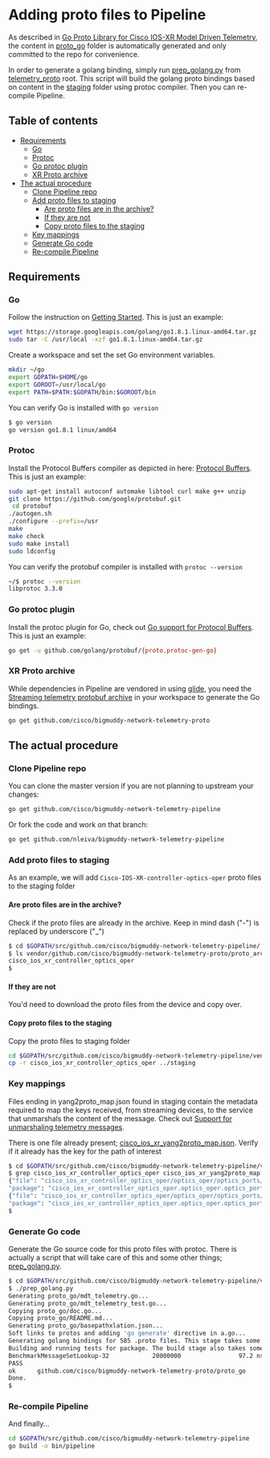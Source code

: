 # Adding proto files to Pipeline

As described in [Go Proto Library for Cisco IOS-XR Model Driven Telemetry](https://github.com/cisco/bigmuddy-network-telemetry-proto/tree/master/proto_go), the content in [proto_go](vendor/github.com/cisco/bigmuddy-network-telemetry-proto/proto_go/) folder is automatically generated and only committed to the repo for convenience.

In order to generate a golang binding, simply run [prep_golang.py](vendor/github.com/cisco/bigmuddy-network-telemetry-proto/prep_golang.py) from [telemetry_proto](vendor/github.com/cisco/bigmuddy-network-telemetry-proto/) root. This script will build the golang proto bindings based on content in the [staging](vendor/github.com/cisco/bigmuddy-network-telemetry-proto/proto_go/) folder using protoc compiler. Then you can re-compile Pipeline.

## Table of contents
  * [Requirements](#requirements)
    + [Go](#go)
    + [Protoc](#protoc)
    + [Go protoc plugin](#go-protoc-plugin)
    + [XR Proto archive](#xr-proto-archive)
  * [The actual procedure](#the-actual-procedure)
    + [Clone Pipeline repo](#clone-pipeline-repo)
    + [Add proto files to staging](#add-proto-files-to-staging)
      - [Are proto files are in the archive?](#are-proto-files-are-in-the-archive-)
      - [If they are not](#if-they-are-not)
      - [Copy proto files to the staging](#copy-proto-files-to-the-staging)
    + [Key mappings](#key-mappings)
    + [Generate Go code](#generate-go-code)
    + [Re-compile Pipeline](#re-compile-pipeline)

## Requirements

### Go 

Follow the instruction on [Getting Started](https://golang.org/doc/install). This is just an example:

``` bash
wget https://storage.googleapis.com/golang/go1.8.1.linux-amd64.tar.gz
sudo tar -C /usr/local -xzf go1.8.1.linux-amd64.tar.gz
```

Create a workspace and set the set Go environment variables.

``` bash
mkdir ~/go
export GOPATH=$HOME/go
export GOROOT=/usr/local/go
export PATH=$PATH:$GOPATH/bin:$GOROOT/bin
```

You can verify Go is installed with `go version`

``` bash    
$ go version
go version go1.8.1 linux/amd64    
```
    
### Protoc
 
Install the Protocol Buffers compiler as depicted in here: [Protocol Buffers](https://github.com/google/protobuf/tree/master/src). This is just an example:

``` bash    
sudo apt-get install autoconf automake libtool curl make g++ unzip
git clone https://github.com/google/protobuf.git
 cd protobuf
./autogen.sh
./configure --prefix=/usr
make
make check
sudo make install
sudo ldconfig
```

You can verify the protobuf compiler is installed with `protoc --version`

``` bash   
~/$ protoc --version
libprotoc 3.3.0
```

### Go protoc plugin

Install the protoc plugin for Go, check out [Go support for Protocol Buffers](https://github.com/golang/protobuf). This is just an example:

``` bash  
go get -u github.com/golang/protobuf/{proto,protoc-gen-go}
```

### XR Proto archive

While dependencies in Pipeline are vendored in using [glide](glide.yaml), you need the [Streaming telemetry protobuf archive](https://github.com/cisco/bigmuddy-network-telemetry-proto) in your workspace to generate the Go bindings.

``` bash 
go get github.com/cisco/bigmuddy-network-telemetry-proto
```

## The actual procedure


### Clone Pipeline repo

You can clone the master version if you are not planning to upstream your changes:

``` bash 
go get github.com/cisco/bigmuddy-network-telemetry-pipeline
```

Or fork the code and work on that branch:

``` bash 
go get github.com/nleiva/bigmuddy-network-telemetry-pipeline
```

### Add proto files to staging

As an example, we will add `Cisco-IOS-XR-controller-optics-oper` proto files to the staging folder

#### Are proto files are in the archive?

Check if the proto files are already in the archive. Keep in mind dash ("-") is replaced by underscore ("_")

``` bash 
$ cd $GOPATH/src/github.com/cisco/bigmuddy-network-telemetry-pipeline/
$ ls vendor/github.com/cisco/bigmuddy-network-telemetry-proto/proto_archive/ | grep optics
cisco_ios_xr_controller_optics_oper
$
```

#### If they are not

You'd need to download the proto files from the device and copy over.

#### Copy proto files to the staging 

Copy the proto files to staging folder

``` bash 
cd $GOPATH/src/github.com/cisco/bigmuddy-network-telemetry-pipeline/vendor/github.com/cisco/bigmuddy-network-telemetry-proto/proto_archive/
cp -r cisco_ios_xr_controller_optics_oper ../staging
```

### Key mappings 

Files ending in yang2proto_map.json found in staging contain the metadata required to map the keys received, from streaming devices, to the service that unmarshals the content of the message. Check out [Support for unmarshaling telemetry messages](/vendor/github.com/cisco/bigmuddy-network-telemetry-proto#support-for-unmarshaling-telemetry-messages). 

There is one file already present; [cisco_ios_xr_yang2proto_map.json](vendor/github.com/cisco/bigmuddy-network-telemetry-proto/staging/cisco_ios_xr_yang2proto_map.json). Verify if it already has the key for the path of interest

``` bash 
$ cd $GOPATH/src/github.com/cisco/bigmuddy-network-telemetry-pipeline/vendor/github.com/cisco/bigmuddy-network-telemetry-proto/staging
$ grep cisco_ios_xr_controller_optics_oper cisco_ios_xr_yang2proto_map.json
{"file": "cisco_ios_xr_controller_optics_oper/optics_oper/optics_ports/optics_port/optics_info/optics_edm_info.proto",
"package": "cisco_ios_xr_controller_optics_oper.optics_oper.optics_ports.optics_port.optics_info",
{"file": "cisco_ios_xr_controller_optics_oper/optics_oper/optics_ports/optics_port/optics_dwdm_carrrier_channel_map/optics_edm_wave_info.proto",
"package": "cisco_ios_xr_controller_optics_oper.optics_oper.optics_ports.optics_port.optics_dwdm_carrrier_channel_map",
$
```

### Generate Go code

Generate the Go source code for this proto files with protoc. There is actually a script that will take care of this and some other things; [prep_golang.py](vendor/github.com/cisco/bigmuddy-network-telemetry-proto/prep_golang.py).

``` bash 
$ cd $GOPATH/src/github.com/cisco/bigmuddy-network-telemetry-pipeline/vendor/github.com/cisco/bigmuddy-network-telemetry-proto/
$ ./prep_golang.py
Generating proto_go/mdt_telemetry.go...
Generating proto_go/mdt_telemetry_test.go...
Copying proto_go/doc.go...
Copying proto_go/README.md...
Generating proto_go/basepathxlation.json...
Soft links to protos and adding 'go generate' directive in a.go...
Generating golang bindings for 585 .proto files. This stage takes some time...
Building and running tests for package. The build stage also takes some time...
BenchmarkMessageSetLookup-32            20000000                97.2 ns/op
PASS
ok      github.com/cisco/bigmuddy-network-telemetry-proto/proto_go      4.794s
Done.
$
```

### Re-compile Pipeline

And finally...

``` bash 
cd $GOPATH/src/github.com/cisco/bigmuddy-network-telemetry-pipeline
go build -o bin/pipeline 
```
